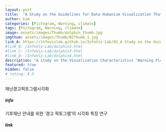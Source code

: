 ```yaml
---
layout: post
title:  "A Study on the Guidelines for Data Humanism Visualization That Elicits Empathy"
author: kim
categories: [Pictogram, Warning, climate]
tags: [Pictogram, Warning, climate]
image: assets/images/Thumb/dolphin_thumb.jpg
imgthum: assets/images/Thumb/02Thumb_1.jpg
link_A: https://infovizlab.github.io/InfoViz-Lab/01_A Study on the Guidelines for Data Humanism Visualization That Elicits Empathy
#link_B: /InfoViz-Lab/dolphin2.html
#link_C: /InfoViz-Lab/dolphin3.html
#link_D: /InfoViz-Lab/dolphin4.html
description: "A study on the Visualization Characteristics ‘Warning Pictogram’ for climate disaster guidance"
featured: true
hidden: false
# rating: 4.5
---
```



재난경고픽토그램시각화

##### info
기후재난 안내를 위한 ‘경고 픽토그램’의 시각화 특징 연구

##### link


